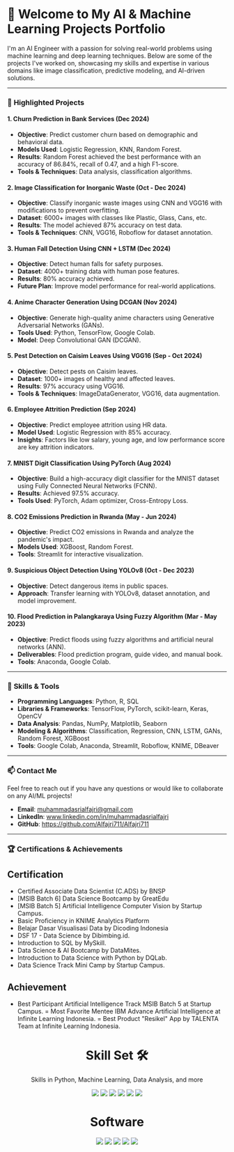 # 👋 **Welcome to My AI & Machine Learning Projects Portfolio**

I'm an AI Engineer with a passion for solving real-world problems using machine learning and deep learning techniques. Below are some of the projects I've worked on, showcasing my skills and expertise in various domains like image classification, predictive modeling, and AI-driven solutions.

---

### 🚀 **Highlighted Projects**

#### 1. **Churn Prediction in Bank Services (Dec 2024)**
- **Objective**: Predict customer churn based on demographic and behavioral data.
- **Models Used**: Logistic Regression, KNN, Random Forest.
- **Results**: Random Forest achieved the best performance with an accuracy of 86.84%, recall of 0.47, and a high F1-score.
- **Tools & Techniques**: Data analysis, classification algorithms.

#### 2. **Image Classification for Inorganic Waste (Oct - Dec 2024)**
- **Objective**: Classify inorganic waste images using CNN and VGG16 with modifications to prevent overfitting.
- **Dataset**: 6000+ images with classes like Plastic, Glass, Cans, etc.
- **Results**: The model achieved 87% accuracy on test data.
- **Tools & Techniques**: CNN, VGG16, Roboflow for dataset annotation.

#### 3. **Human Fall Detection Using CNN + LSTM (Dec 2024)**
- **Objective**: Detect human falls for safety purposes.
- **Dataset**: 4000+ training data with human pose features.
- **Results**: 80% accuracy achieved.
- **Future Plan**: Improve model performance for real-world applications.

#### 4. **Anime Character Generation Using DCGAN (Nov 2024)**
- **Objective**: Generate high-quality anime characters using Generative Adversarial Networks (GANs).
- **Tools Used**: Python, TensorFlow, Google Colab.
- **Model**: Deep Convolutional GAN (DCGAN).

#### 5. **Pest Detection on Caisim Leaves Using VGG16 (Sep - Oct 2024)**
- **Objective**: Detect pests on Caisim leaves.
- **Dataset**: 1000+ images of healthy and affected leaves.
- **Results**: 97% accuracy using VGG16.
- **Tools & Techniques**: ImageDataGenerator, VGG16, data augmentation.

#### 6. **Employee Attrition Prediction (Sep 2024)**
- **Objective**: Predict employee attrition using HR data.
- **Model Used**: Logistic Regression with 85% accuracy.
- **Insights**: Factors like low salary, young age, and low performance score are key attrition indicators.

#### 7. **MNIST Digit Classification Using PyTorch (Aug 2024)**
- **Objective**: Build a high-accuracy digit classifier for the MNIST dataset using Fully Connected Neural Networks (FCNN).
- **Results**: Achieved 97.5% accuracy.
- **Tools Used**: PyTorch, Adam optimizer, Cross-Entropy Loss.

#### 8. **CO2 Emissions Prediction in Rwanda (May - Jun 2024)**
- **Objective**: Predict CO2 emissions in Rwanda and analyze the pandemic's impact.
- **Models Used**: XGBoost, Random Forest.
- **Tools**: Streamlit for interactive visualization.

#### 9. **Suspicious Object Detection Using YOLOv8 (Oct - Dec 2023)**
- **Objective**: Detect dangerous items in public spaces.
- **Approach**: Transfer learning with YOLOv8, dataset annotation, and model improvement.

#### 10. **Flood Prediction in Palangkaraya Using Fuzzy Algorithm (Mar - May 2023)**
- **Objective**: Predict floods using fuzzy algorithms and artificial neural networks (ANN).
- **Deliverables**: Flood prediction program, guide video, and manual book.
- **Tools**: Anaconda, Google Colab.

---

### 🌟 **Skills & Tools**

- **Programming Languages**: Python, R, SQL
- **Libraries & Frameworks**: TensorFlow, PyTorch, scikit-learn, Keras, OpenCV
- **Data Analysis**: Pandas, NumPy, Matplotlib, Seaborn
- **Modeling & Algorithms**: Classification, Regression, CNN, LSTM, GANs, Random Forest, XGBoost
- **Tools**: Google Colab, Anaconda, Streamlit, Roboflow, KNIME, DBeaver

---

### 📫 **Contact Me**
Feel free to reach out if you have any questions or would like to collaborate on any AI/ML projects!

- **Email**: muhammadasrialfajri@gmail.com
- **LinkedIn**: www.linkedin.com/in/muhammadasrialfajri
- **GitHub**: https://github.com/Alfajri711/Alfajri711

---

### 🏆 **Certifications & Achievements**
## Certification
- Certified Associate Data Scientist (C.ADS) by BNSP 
- [MSIB Batch 6] Data Science Bootcamp by GreatEdu 
- [MSIB Batch 5] Artificial Intelligence Computer Vision by Startup Campus. 
- Basic Proficiency in KNIME Analytics Platform 
- Belajar Dasar Visualisasi Data by Dicoding Indonesia 
- DSF 17 - Data Science by Dibimbing.id. 
- Introduction to SQL by MySkill. 
- Data Science & AI Bootcamp by DataMites. 
- Introduction to Data Science with Python by DQLab. 
- Data Science Track Mini Camp by Startup Campus. 

## Achievement
- Best Participant Artificial Intelligence Track MSIB Batch 5 at Startup Campus. 
= Most Favorite Mentee IBM Advance Artificial Intelligence at Infinite Learning Indonesia.
= Best Product "Resikel" App by TALENTA Team at Infinite Learning Indonesia.

<h1 align="center"> Skill Set 🛠</h1>
<p align="center"> Skills in Python, Machine Learning, Data Analysis, and more</p>

<div align="center">

<img src="https://img.shields.io/badge/Python-3670A0?style=for-the-badge&logo=python&logoColor=ffdd54">
<img src="https://img.shields.io/badge/Machine%20Learning-0696D7?style=for-the-badge&logo=tensorflow&logoColor=white">
<img src="https://img.shields.io/badge/Data%20Analysis%20and%20Statistics-4A90E2?style=for-the-badge&logo=scipy&logoColor=white">
<img src="https://img.shields.io/badge/Data%20Visualization-6AB7FF?style=for-the-badge&logo=tableau&logoColor=white">
<img src="https://img.shields.io/badge/SQL-4479A1?style=for-the-badge&logo=mysql&logoColor=white">
<img src="https://img.shields.io/badge/Microsoft%20Office-D83B01?style=for-the-badge&logo=microsoftoffice&logoColor=white">

</div>

<h1 align="center"> Software </h1>

<div align="center">

<img src="https://img.shields.io/badge/Google%20Colab-F9AB00?style=for-the-badge&logo=googlecolab&logoColor=white">
<img src="https://img.shields.io/badge/DBeaver%20(MySQL)-372923?style=for-the-badge&logo=dbeaver&logoColor=white">
<img src="https://img.shields.io/badge/Google%20Looker%20Studio-4285F4?style=for-the-badge&logo=googleanalytics&logoColor=white">
<img src="https://img.shields.io/badge/KNIME-FDDA0D?style=for-the-badge&logo=knime&logoColor=black">
<img src="https://img.shields.io/badge/Streamlit-FF4B4B?style=for-the-badge&logo=streamlit&logoColor=white">

</div>
